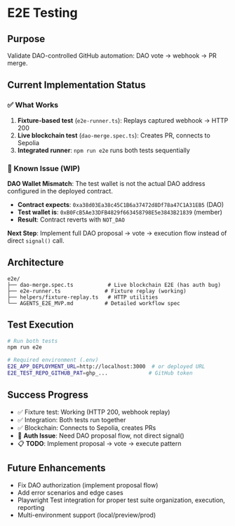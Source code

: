 # E2E Testing

## Purpose
Validate DAO-controlled GitHub automation: DAO vote → webhook → PR merge.

## Current Implementation Status

### ✅ What Works
1. **Fixture-based test** (`e2e-runner.ts`): Replays captured webhook → HTTP 200
2. **Live blockchain test** (`dao-merge.spec.ts`): Creates PR, connects to Sepolia
3. **Integrated runner**: `npm run e2e` runs both tests sequentially

### 🐛 Known Issue (WIP)
**DAO Wallet Mismatch**: The test wallet is not the actual DAO address configured in the deployed contract.

- **Contract expects**: `0xa38d03Ea38c45C1B6a37472d8Df78a47C1A31EB5` (DAO)  
- **Test wallet is**: `0xB0FcB5Ae33DFB4829f663458798E5e3843B21839` (member)
- **Result**: Contract reverts with `NOT_DAO`

**Next Step**: Implement full DAO proposal → vote → execution flow instead of direct `signal()` call.

## Architecture
```
e2e/
├── dao-merge.spec.ts           # Live blockchain E2E (has auth bug)
├── e2e-runner.ts              # Fixture replay (working)
├── helpers/fixture-replay.ts   # HTTP utilities
└── AGENTS_E2E_MVP.md          # Detailed workflow spec
```

## Test Execution
```bash
# Run both tests
npm run e2e

# Required environment (.env)
E2E_APP_DEPLOYMENT_URL=http://localhost:3000  # or deployed URL
E2E_TEST_REPO_GITHUB_PAT=ghp_...             # GitHub token
```

## Success Progress
- ✅ Fixture test: Working (HTTP 200, webhook replay)
- ✅ Integration: Both tests run together  
- ✅ Blockchain: Connects to Sepolia, creates PRs
- 🚧 **Auth Issue**: Need DAO proposal flow, not direct signal()
- 📋 **TODO**: Implement proposal → vote → execute pattern

## Future Enhancements
- Fix DAO authorization (implement proposal flow)
- Add error scenarios and edge cases
- Playwright Test integration for proper test suite organization, execution, reporting
- Multi-environment support (local/preview/prod)
